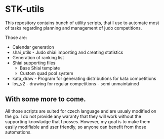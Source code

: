 # STK-utils

This repository contains bunch of utility scripts, that I use to automate most of tasks regarding planning and management of judo competitions. 

Those are:
- Calendar generation
- shai_utils - Judo shiai importing and creating statistics
- Generation of ranking list
- Shiai supporting files
  - Base Shiai template
  - Custom quad pool system
- kata_draw - Program for generating distributions for kata competitions
- los_v2 - drawing for regular competitions - semi unmaintained

With some more to come.
---
All those scripts are suited for czech language and are usualy modified on the go. I do not provide any waranty that they will work without the supporting knowladge that I posses. However, my goal is to make them easily modifiable and user friendly, so anyone can benefit from those automations.
